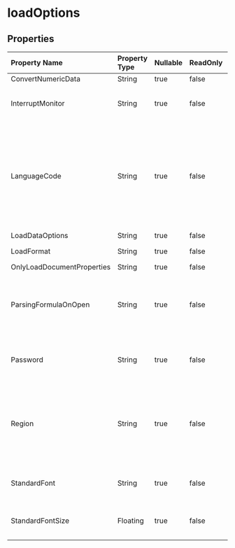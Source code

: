 # **loadOptions**

 

## **Properties**

| Property Name | Property Type | Nullable |  ReadOnly | DefaultValue | Description | 
| :- | :- | :- |:- |  :- | :- |
|ConvertNumericData|String|true|false |  ||
|InterruptMonitor|String|true|false |  |Gets and sets the interrupt monitor.|
|LanguageCode|String|true|false |  |Gets or sets the user interface language of the Workbook version based on CountryCode that has saved the file.|
|LoadDataOptions|String|true|false |  ||
|LoadFormat|String|true|false |  |Gets the load format.|
|OnlyLoadDocumentProperties|String|true|false |  ||
|ParsingFormulaOnOpen|String|true|false |  |Indicates whether parsing the formula when reading the file.|
|Password|String|true|false |  |Gets and set the password of the workbook.|
|Region|String|true|false |  |Gets or sets the system regional settings based on CountryCode at the time the file was loaded.|
|StandardFont|String|true|false |  |Sets the default standard font name|
|StandardFontSize|Floating|true|false |  |Sets the default standard font size.|

